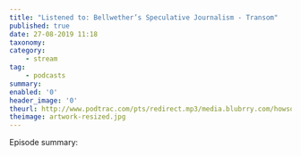 ```yaml
---
title: "Listened to: Bellwether’s Speculative Journalism - Transom"
published: true
date: 27-08-2019 11:18
taxonomy:
category:
	- stream
tag:
	- podcasts
summary:
enabled: '0'
header_image: '0'
theurl: http://www.podtrac.com/pts/redirect.mp3/media.blubrry.com/howsound/p/transom.org/wp-content/uploads/2019/08/Bellwethers-Speculative-Journalism.mp3
theimage: artwork-resized.jpg
--- 
```

Episode summary: 
